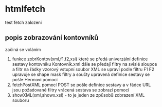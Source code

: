 # htmlfetch
test fetch zalozeni
## popis zobrazování kontovníků

začíná se voláním 
  1. funkce zobrKontov(xml,f1,f2,xsl)
které se předá univerzální definice sestavy kontovníku Kontovnik.xml
dále se předají filtry na svislé sloupce a filtr na řádky
vzorový vstupní soubor XML se upraví podle filtru F1 F2
upravuje se shape mask filtry a součty
upravená definice sestavy se pošle Hermovi pomocí 
   2. fetchPostXML
pomocí POST se pošle definice sestavy a v řádce URL jsou požadované filtry
vrácená sestava se zobrazí pomocí 
   3. showXML(xml,showx.xsl) - to je jeden ze způsobů zobrazení XML souboru





